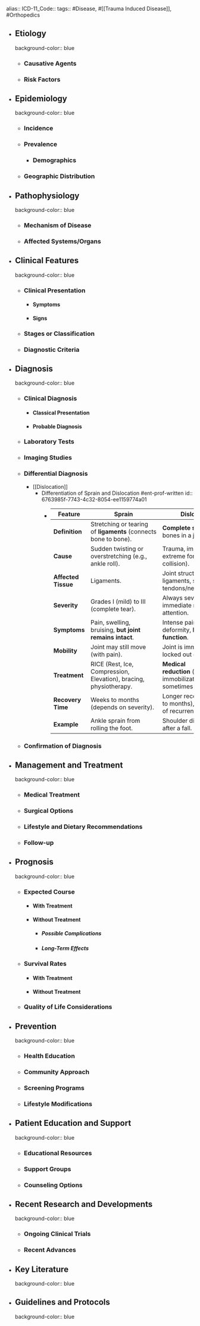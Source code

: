 alias::
ICD-11_Code::
tags:: #Disease, #[[Trauma Induced Disease]], #Orthopedics

- ## Etiology
  background-color:: blue
	- ### Causative Agents
	- ### Risk Factors
- ## Epidemiology
  background-color:: blue
	- ### Incidence
	- ### Prevalence
		- ### Demographics
	- ### Geographic Distribution
- ## Pathophysiology
  background-color:: blue
	- ### Mechanism of Disease
	- ### Affected Systems/Organs
- ## Clinical Features
  background-color:: blue
	- ### Clinical Presentation
		- #### Symptoms
		- #### Signs
	- ### Stages or Classification
	- ### Diagnostic Criteria
- ## Diagnosis
  background-color:: blue
	- ### Clinical Diagnosis
		- #### Classical Presentation
		- #### Probable Diagnosis
	- ### Laboratory Tests
	- ### Imaging Studies
	- ### Differential Diagnosis
		- [[Dislocation]]
			- Differentiation of Sprain and Dislocation #ent-prof-written
			  id:: 6763985f-7743-4c32-8054-ee1159774a01
				- | **Feature** | **Sprain** | **Dislocation** |
				  | ---- | ---- | ---- |
				  | **Definition** | Stretching or tearing of **ligaments** (connects bone to bone). | **Complete separation** of bones in a joint. |
				  | **Cause** | Sudden twisting or overstretching (e.g., ankle roll). | Trauma, impact, or extreme force (e.g., fall, collision). |
				  | **Affected Tissue** | Ligaments. | Joint structures (bones, ligaments, sometimes tendons/nerves). |
				  | **Severity** | Grades I (mild) to III (complete tear). | Always severe; requires immediate medical attention. |
				  | **Symptoms** | Pain, swelling, bruising, **but joint remains intact**. | Intense pain, visible deformity, **loss of joint function**. |
				  | **Mobility** | Joint may still move (with pain). | Joint is immobile or locked out of place. |
				  | **Treatment** | RICE (Rest, Ice, Compression, Elevation), bracing, physiotherapy. | **Medical reduction** (realignment), immobilization, sometimes surgery. |
				  | **Recovery Time** | Weeks to months (depends on severity). | Longer recovery (weeks to months), higher risk of recurrence. |
				  | **Example** | Ankle sprain from rolling the foot. | Shoulder dislocation after a fall. |
	- ### Confirmation of Diagnosis
- ## Management and Treatment
  background-color:: blue
	- ### Medical Treatment
	- ### Surgical Options
	- ### Lifestyle and Dietary Recommendations
	- ### Follow-up
- ## Prognosis
  background-color:: blue
	- ### Expected Course
		- #### With Treatment
		- #### Without Treatment
			- ##### Possible Complications
			- ##### Long-Term Effects
	- ### Survival Rates
		- #### With Treatment
		- #### Without Treatment
	- ### Quality of Life Considerations
- ## Prevention
  background-color:: blue
	- ### Health Education
	- ### Community Approach
	- ### Screening Programs
	- ### Lifestyle Modifications
- ## Patient Education and Support
  background-color:: blue
	- ### Educational Resources
	- ### Support Groups
	- ### Counseling Options
- ## Recent Research and Developments
  background-color:: blue
	- ### Ongoing Clinical Trials
	- ### Recent Advances
- ## Key Literature
  background-color:: blue
- ## Guidelines and Protocols
  background-color:: blue